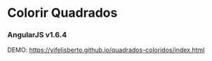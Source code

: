 # Colorir Quadrados
###  AngularJS v1.6.4

DEMO: https://vifelisberto.github.io/quadrados-coloridos/index.html

